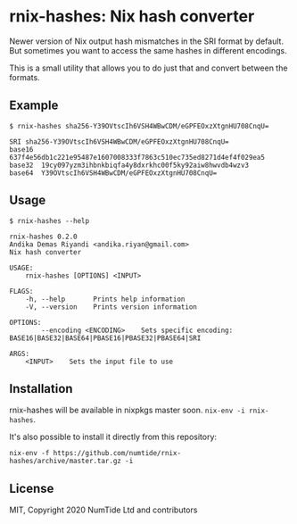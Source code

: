 # rnix-hashes: Nix hash converter

Newer version of Nix output hash mismatches in the SRI format by default. But
sometimes you want to access the same hashes in different encodings.

This is a small utility that allows you to do just that and convert between
the formats.

## Example

`$ rnix-hashes sha256-Y39OVtscIh6VSH4WBwCDM/eGPFEOxzXtgnHU708CnqU=`
```
SRI	sha256-Y39OVtscIh6VSH4WBwCDM/eGPFEOxzXtgnHU708CnqU=
base16	637f4e56db1c221e95487e1607008333f7863c510ec735ed8271d4ef4f029ea5
base32	19cy097yzm3ihbnkbiqfa4y8dxrkhc00f5ky92aiw8hwvdb4wzv3
base64	Y39OVtscIh6VSH4WBwCDM/eGPFEOxzXtgnHU708CnqU=

```

## Usage

`$ rnix-hashes --help`
```
rnix-hashes 0.2.0
Andika Demas Riyandi <andika.riyan@gmail.com>
Nix hash converter

USAGE:
    rnix-hashes [OPTIONS] <INPUT>

FLAGS:
    -h, --help       Prints help information
    -V, --version    Prints version information

OPTIONS:
        --encoding <ENCODING>    Sets specific encoding: BASE16|BASE32|BASE64|PBASE16|PBASE32|PBASE64|SRI

ARGS:
    <INPUT>    Sets the input file to use
```

## Installation

rnix-hashes will be available in nixpkgs master soon. `nix-env -i rnix-hashes`.

It's also possible to install it directly from this repository:

 `nix-env -f https://github.com/numtide/rnix-hashes/archive/master.tar.gz -i`

## License

MIT, Copyright 2020 NumTide Ltd and contributors
